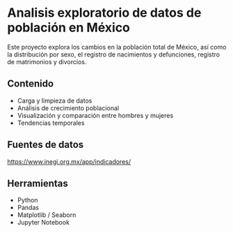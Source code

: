 # Analisis exploratorio de datos de población en México

Este proyecto explora los cambios en la población total de México, así como la distribución por sexo, el registro de nacimientos y defunciones, registro de matrimonios y divorcios.

## Contenido

- Carga y limpieza de datos
- Análisis de crecimiento poblacional
- Visualización y comparación entre hombres y mujeres
- Tendencias temporales

## Fuentes de datos

https://www.inegi.org.mx/app/indicadores/

## Herramientas

- Python
- Pandas
- Matplotlib / Seaborn
- Jupyter Notebook
